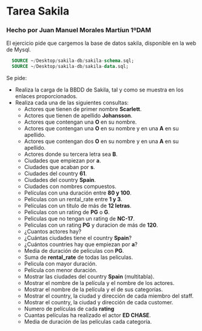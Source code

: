# Tarea Sakila  

### Hecho por Juan Manuel Morales Martíun 1ºDAM  

El ejercicio pide que cargemos la base de datos sakila, disponible en la web de Mysql.

```sql
  SOURCE ~/Desktop/sakila-db/sakila-schema.sql;
  SOURCE ~/Desktop/sakila-db/sakila-data.sql;
```


Se pide:
- Realiza la carga de la BBDD de Sakila, tal y como se muestra en los enlaces proporcionados.
- Realiza cada una de las siguientes consultas:
    - Actores que tienen de primer nombre __Scarlett__.
    - Actores que tienen de apellido __Johansson__.
    - Actores que contengan una __O__ en su nombre.
    - Actores que contengan una __O__ en su nombre y en una __A__ en su apellido.
    - Actores que contengan dos __O__ en su nombre y en una __A__ en su apellido.
    - Actores donde su tercera letra sea __B__.
    - Ciudades que empiezan por __a__.
    - Ciudades que acaban por __s__.
    - Ciudades del country __61__.
    - Ciudades del country __Spain__.
    - Ciudades con nombres compuestos.
    - Películas con una duración entre __80 y 100__.
    - Peliculas con un rental_rate entre __1 y 3__.
    -  Películas con un titulo de más de __12 letras__.
    - Peliculas con un rating de __PG__ o __G__.
    - Peliculas que no tengan un rating de __NC-17__.
    - Peliculas con un rating __PG__ y duracion de más de __120__.
    - ¿Cuantos actores hay?
    - ¿Cuántas ciudades tiene el country __Spain__?
    - ¿Cuántos countries hay que empiezan por __a__?
    - Media de duración de peliculas con __PG__.
    - Suma de __rental_rate__ de todas las peliculas.
    - Pelicula con mayor duración.
    - Película con menor duración.
    - Mostrar las ciudades del country __Spain__ (multitabla).
    - Mostrar el nombre de la película y el nombre de los actores.
    - Mostrar el nombre de la película y el de sus categorías.
    - Mostrar el country, la ciudad y dirección de cada miembro del staff.
    - Mostrar el country, la ciudad y dirección de cada customer.
    - Numero de películas de cada __rating__
    - Cuantas películas ha realizado el actor __ED CHASE__.
    - Media de duración de las películas cada categoría.
